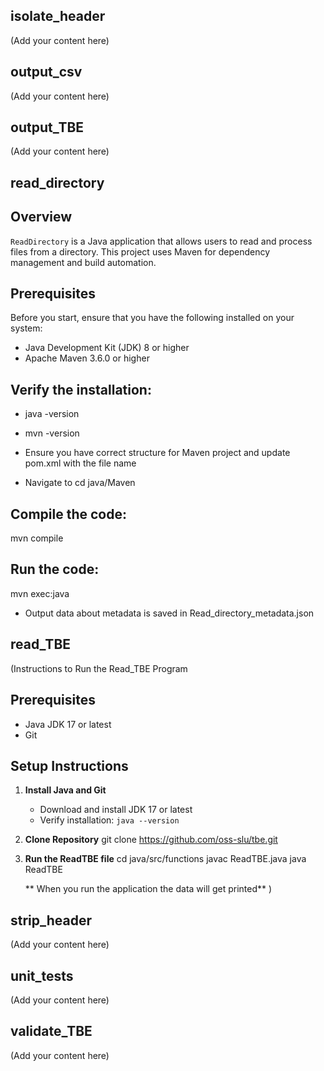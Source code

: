 ## isolate_header

(Add your content here)

## output_csv

(Add your content here)

## output_TBE

(Add your content here)

## read_directory

## Overview
`ReadDirectory` is a Java application that allows users to read and process files from a directory. This project uses Maven for dependency management and build automation.

## Prerequisites
Before you start, ensure that you have the following installed on your system:
- Java Development Kit (JDK) 8 or higher
- Apache Maven 3.6.0 or higher

## Verify the installation:
- java -version
- mvn -version

- Ensure you have correct structure for Maven project and update pom.xml with the file name
- Navigate to cd java/Maven

## Compile the code:
mvn compile

## Run the code:
mvn exec:java 

- Output data about metadata is saved in Read_directory_metadata.json

## read_TBE

(Instructions to Run the Read_TBE Program

## Prerequisites

- Java JDK 17 or latest
- Git

## Setup Instructions

1. **Install Java and Git**

   - Download and install JDK 17 or latest
   - Verify installation: `java --version`

2. **Clone Repository**
   git clone https://github.com/oss-slu/tbe.git
3. **Run the ReadTBE file**
   cd java/src/functions
   javac ReadTBE.java
   java ReadTBE

   ** When you run the application the data will get printed**
   )

## strip_header

(Add your content here)

## unit_tests

(Add your content here)

## validate_TBE

(Add your content here)
